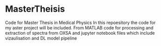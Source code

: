 # MasterTheisis
Code for Master Thesis in Medical Physics
In this repoesitory the code for my aster project will be included. From MATLAB code for processing and extraction of spectra from OXSA and jupyter notebook files which include vizaulisation and DL model pipeline
